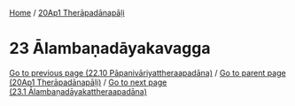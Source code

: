 
[Home](/) / [20Ap1 Therāpadānapāḷi](../20Ap1.md)

# 23 Ālambaṇadāyakavagga


[Go to previous page (22.10 Pāpanivāriyattheraapadāna)](22/22.10.md) / [Go to parent page (20Ap1 Therāpadānapāḷi)](0.md) / [Go to next page (23.1 Ālambaṇadāyakattheraapadāna)](23/23.1.md)


